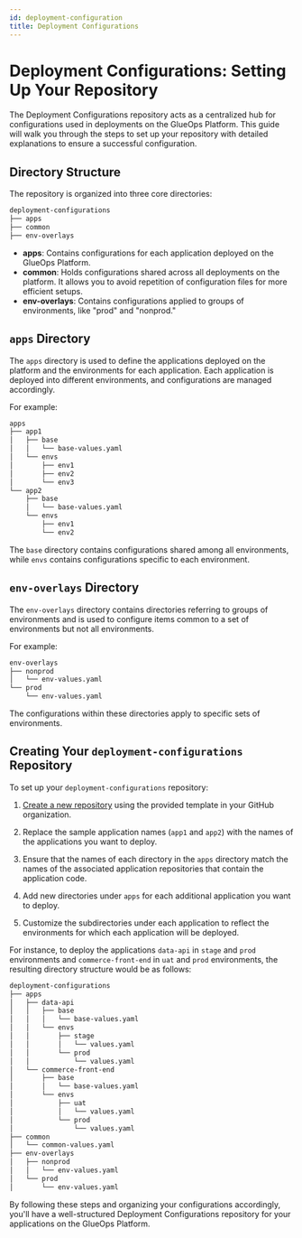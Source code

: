 ```yaml
---
id: deployment-configuration
title: Deployment Configurations
---
```


# Deployment Configurations: Setting Up Your Repository

The Deployment Configurations repository acts as a centralized hub for configurations used in deployments on the GlueOps Platform. This guide will walk you through the steps to set up your repository with detailed explanations to ensure a successful configuration.

## Directory Structure

The repository is organized into three core directories:

```sh
deployment-configurations
├── apps
├── common
├── env-overlays
```

- **apps**: Contains configurations for each application deployed on the GlueOps Platform.
- **common**: Holds configurations shared across all deployments on the platform. It allows you to avoid repetition of configuration files for more efficient setups.
- **env-overlays**: Contains configurations applied to groups of environments, like "prod" and "nonprod."

## `apps` Directory

The `apps` directory is used to define the applications deployed on the platform and the environments for each application. Each application is deployed into different environments, and configurations are managed accordingly.

For example:

```sh
apps
├── app1
│   ├── base
│   │   └── base-values.yaml
│   └── envs
│       ├── env1
│       ├── env2
│       └── env3
└── app2
    ├── base
    │   └── base-values.yaml
    └── envs
        ├── env1
        └── env2
```

The `base` directory contains configurations shared among all environments, while `envs` contains configurations specific to each environment.

## `env-overlays` Directory

The `env-overlays` directory contains directories referring to groups of environments and is used to configure items common to a set of environments but not all environments.

For example:

```sh
env-overlays
├── nonprod
│   └── env-values.yaml
└── prod
    └── env-values.yaml
```

The configurations within these directories apply to specific sets of environments.

## Creating Your `deployment-configurations` Repository

To set up your `deployment-configurations` repository:

1. [Create a new repository](https://github.com/new?template_name=deployment-configurations&template_owner=GlueOps) using the provided template in your GitHub organization.

2. Replace the sample application names (`app1` and `app2`) with the names of the applications you want to deploy.

3. Ensure that the names of each directory in the `apps` directory match the names of the associated application repositories that contain the application code.

4. Add new directories under `apps` for each additional application you want to deploy.

5. Customize the subdirectories under each application to reflect the environments for which each application will be deployed.

For instance, to deploy the applications `data-api` in `stage` and `prod` environments and `commerce-front-end` in `uat` and `prod` environments, the resulting directory structure would be as follows:

```sh
deployment-configurations
├── apps
│   ├── data-api
│   │   ├── base
│   │   │   └── base-values.yaml
│   │   └── envs
│   │       ├── stage
│   │       │   └── values.yaml
│   │       └── prod
│   │           └── values.yaml
│   └── commerce-front-end
│       ├── base
│       │   └── base-values.yaml
│       └── envs
│           ├── uat
│           │   └── values.yaml
│           └── prod
│               └── values.yaml
├── common
│   └── common-values.yaml
├── env-overlays
│   ├── nonprod
│   │   └── env-values.yaml
│   └── prod
│       └── env-values.yaml
```

By following these steps and organizing your configurations accordingly, you'll have a well-structured Deployment Configurations repository for your applications on the GlueOps Platform.